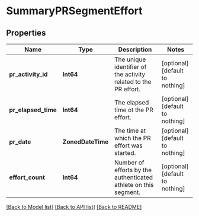 # SummaryPRSegmentEffort


## Properties
Name | Type | Description | Notes
------------ | ------------- | ------------- | -------------
**pr_activity_id** | **Int64** | The unique identifier of the activity related to the PR effort. | [optional] [default to nothing]
**pr_elapsed_time** | **Int64** | The elapsed time ot the PR effort. | [optional] [default to nothing]
**pr_date** | **ZonedDateTime** | The time at which the PR effort was started. | [optional] [default to nothing]
**effort_count** | **Int64** | Number of efforts by the authenticated athlete on this segment. | [optional] [default to nothing]


[[Back to Model list]](../README.md#models) [[Back to API list]](../README.md#api-endpoints) [[Back to README]](../README.md)


